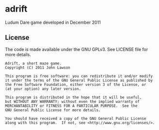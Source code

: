 adrift
======

Ludum Dare game developed in December 2011

License
-------

The code is made available under the GNU GPLv3.
See LICENSE file for more details.

    Adrift, a short maze game.
    Copyright (C) 2011 John Lawson

    This program is free software: you can redistribute it and/or modify
    it under the terms of the GNU General Public License as published by
    the Free Software Foundation, either version 3 of the License, or
    (at your option) any later version.

    This program is distributed in the hope that it will be useful,
    but WITHOUT ANY WARRANTY; without even the implied warranty of
    MERCHANTABILITY or FITNESS FOR A PARTICULAR PURPOSE.  See the
    GNU General Public License for more details.

    You should have received a copy of the GNU General Public License
    along with this program.  If not, see <http://www.gnu.org/licenses/>.
    
